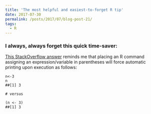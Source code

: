 ```yaml
---
title: 'The most helpful and easiest-to-forget R tip'
date: 2017-07-30
permalink: /posts/2017/07/blog-post-21/
tags:
  - R
---
```


### I always, always forget this quick time-saver:

[This StackOverflow answer](https://stackoverflow.com/questions/25014240/r-automatically-print-value-after-assignment) reminds me that placing an R command assigning an expression/variable in parentheses will force automatic printing upon execution as follows:

    n<-3
    n  
    ##[1] 3

    # versus

    (n <- 3)
    ##[1] 3
